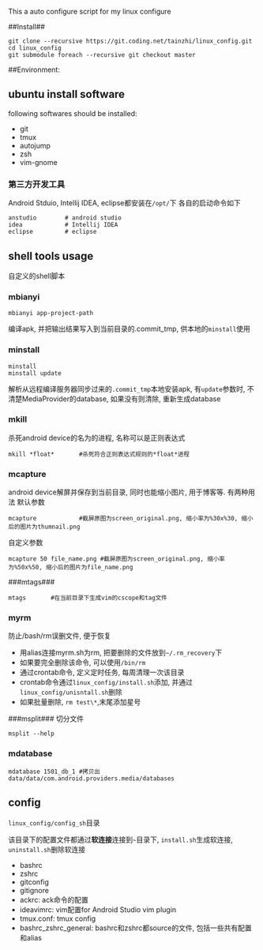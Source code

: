 This a auto configure script for my linux configure

##Install##
```
git clone --recursive https://git.coding.net/tainzhi/linux_config.git
cd linux_config
git submodule foreach --recursive git checkout master
```
##Environment:

## ubuntu install software ##

following softwares should be installed:

- git
- tmux
- autojump
- zsh
- vim-gnome

### 第三方开发工具 ###
Android Stduio, Intellij IDEA, eclipse都安装在`/opt/`下
各自的启动命令如下
```
anstudio        # android studio
idea            # Intellij IDEA
eclipse         # eclipse
```

## shell tools usage ##

自定义的shell脚本

### mbianyi ###
```
mbianyi app-project-path
```
编译apk, 并把输出结果写入到当前目录的.commit_tmp, 供本地的`minstall`使用

### minstall ###
```
minstall
minstall update
```
解析从远程编译服务器同步过来的`.commit_tmp`本地安装apk, 有`update`参数时, 不清楚MediaProvider的database, 如果没有则清除, 重新生成database

### mkill ###
杀死android device的名为的进程, 名称可以是正则表达式
```
mkill *float*       #杀死符合正则表达式规则的*float*进程
```

### mcapture ###
android device解屏并保存到当前目录, 同时也能缩小图片, 用于博客等. 有两种用法
默认参数
```
mcapture            #截屏原图为screen_original.png, 缩小率为%30x%30, 缩小后的图片为thumnail.png
```
自定义参数
```
mcapture 50 file_name.png #截屏原图为screen_original.png, 缩小率为%50x%50, 缩小后的图片为file_name.png
```
###mtags###
```
mtags       #在当前目录下生成vim的cscope和tag文件
```
### myrm ###
防止/bash/rm误删文件, 便于恢复

- 用alias连接myrm.sh为rm, 把要删除的文件放到`~/.rm_recovery`下
- 如果要完全删除该命令, 可以使用`/bin/rm`
- 通过crontab命令, 定义定时任务, 每周清理一次该目录
- crontab命令通过`linux_config/install.sh`添加, 并通过`linux_config/unisntall.sh`删除
- 如果批量删除, `rm test\*`,末尾添加星号

###msplit###
切分文件
```
msplit --help
```

### mdatabase ###
```
mdatabase 1501_db_1 #拷贝出data/data/com.android.providers.media/databases
```

## config ##
`linux_config/config_sh`目录

该目录下的配置文件都通过**软连接**连接到`~`目录下, `install.sh`生成软连接, `uninstall.sh`删除软连接
- bashrc
- zshrc
- gitconfig
- gitignore
- ackrc: ack命令的配置
- ideavimrc: vim配置for Android Studio vim plugin
- tmux.conf: tmux config
- bashrc_zshrc_general: bashrc和zshrc都source的文件, 包括一些共有配置和alias
